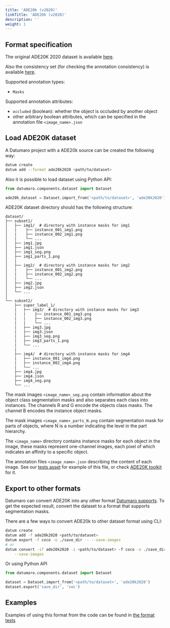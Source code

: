 ```yaml
---
title: 'ADE20k (v2020)'
linkTitle: 'ADE20k (v2020)'
description: ''
weight: 1
---
```


## Format specification

The original ADE20K 2020 dataset is available
[here](https://groups.csail.mit.edu/vision/datasets/ADE20K/).

Also the consistency set (for checking the annotation consistency)
is available [here](https://groups.csail.mit.edu/vision/datasets/ADE20K/ADE20K_2017_05_30_consistency.zip).

Supported annotation types:
- `Masks`

Supported annotation attributes:
- `occluded` (boolean): whether the object is occluded by another object
- other arbitrary boolean attributes, which can be specified
  in the annotation file `<image_name>.json`

## Load ADE20K dataset

A Datumaro project with a ADE20k source can be created the following way:

```bash
datum create
datum add --format ade20k2020 <path/to/dataset>
```

Also it is possible to load dataset using Python API:

```python
from datumaro.components.dataset import Dataset

ade20k_dataset = Dataset.import_from('<path/to/dataset>', 'ade20k2020')
```

ADE20K dataset directory should has the following structure:

<!--lint disable fenced-code-flag-->
```
dataset/
├── subset1/
│   ├── img1/  # directory with instance masks for img1
│   |    ├── instance_001_img1.png
│   |    ├── instance_002_img1.png
│   |    └── ...
│   ├── img1.jpg
│   ├── img1.json
│   ├── img1_seg.png
│   ├── img1_parts_1.png
│   |
│   ├── img2/  # directory with instance masks for img2
│   |    ├── instance_001_img2.png
│   |    ├── instance_002_img2.png
│   |    └── ...
│   ├── img2.jpg
│   ├── img2.json
│   └── ...
│
└── subset2/
    ├── super_label_1/
    |   ├── img3/  # directory with instance masks for img3
    |   |    ├── instance_001_img3.png
    |   |    ├── instance_002_img3.png
    |   |    └── ...
    |   ├── img3.jpg
    |   ├── img3.json
    |   ├── img3_seg.png
    |   ├── img3_parts_1.png
    |   └── ...
    |
    ├── img4/  # directory with instance masks for img4
    |   ├── instance_001_img4.png
    |   ├── instance_002_img4.png
    |   └── ...
    ├── img4.jpg
    ├── img4.json
    ├── img4_seg.png
    └── ...
```

The mask images `<image_name>_seg.png` contain information about the object
class segmentation masks and also separates each class into instances.
The channels R and G encode the objects class masks.
The channel B encodes the instance object masks.

The mask images `<image_name>_parts_N.png` contain segmentation mask for
parts of objects, where N is a number indicating the level in the part
hierarchy.

The `<image_name>` directory contains instance masks for each
object in the image, these masks represent one-channel images,
each pixel of which indicates an affinity to a specific object.

The annotation files `<image_name>.json` describing the content of each image.
See our [tests asset](https://github.com/openvinotoolkit/datumaro/tree/develop/tests/assets/ade20k2020_dataset)
for example of this file,
or check [ADE20K toolkit](https://github.com/CSAILVision/ADE20K) for it.

## Export to other formats

Datumaro can convert ADE20K into any other format [Datumaro supports](/docs/user-manual/supported-formats/).
To get the expected result, convert the dataset to a format
that supports segmentation masks.

There are a few ways to convert ADE20k to other dataset format using CLI:

```bash
datum create
datum add -f ade20k2020 <path/to/dataset>
datum export -f coco -o ./save_dir -- --save-images
# or
datum convert -if ade20k2020 -i <path/to/dataset> -f coco -o ./save_dir \
    --save-images
```

Or using Python API

```python
from datumaro.components.dataset import Dataset

dataset = Dataset.import_from('<path/to/dataset>', 'ade20k2020')
dataset.export('save_dir', 'voc')
```

## Examples

Examples of using this format from the code can be found in
[the format tests](https://github.com/openvinotoolkit/datumaro/blob/develop/tests/test_ade20k2020_format.py)
